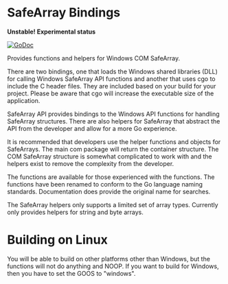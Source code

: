 # SafeArray Bindings

**Unstable! Experimental status**

[![GoDoc](https://godoc.org/github.com/go-ole/safearray?status.svg)](https://godoc.org/github.com/go-ole/safearray)

Provides functions and helpers for Windows COM SafeArray.

There are two bindings, one that loads the Windows shared libraries (DLL) for
calling Windows SafeArray API functions and another that uses cgo to include the
C header files. They are included based on your build for your project. Please
be aware that cgo will increase the executable size of the application.

SafeArray API provides bindings to the Windows API functions for handling
SafeArray structures. There are also helpers for SafeArray that abstract the API
from the developer and allow for a more Go experience.

It is recommended that developers use the helper functions and objects for
SafeArrays. The main com package will return the container structure. The COM
SafeArray structure is somewhat complicated to work with and the helpers exist
to remove the complexity from the developer.

The functions are available for those experienced with the functions. The
functions have been renamed to conform to the Go language naming standards.
Documentation does provide the original name for searches.

The SafeArray helpers only supports a limited set of array types. Currently only
provides helpers for string and byte arrays.

# Building on Linux

You will be able to build on other platforms other than Windows, but the
functions will not do anything and NOOP. If you want to build for Windows, then
you have to set the GOOS to "windows".
